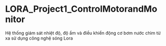 # LORA_Project1_ControlMotorandMonitor
Hệ thống giám sát nhiệt độ, độ ẩm và điều khiển động cơ bơm nước chìm từ xa sử dụng công nghệ sóng Lora
